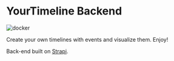 # YourTimeline Backend

![docker](https://github.com/nonameolsson/timeline_backend/workflows/Docker/badge.svg)

Create your own timelines with events and visualize them. Enjoy!

Back-end built on [Strapi](https://strapi.io/).
